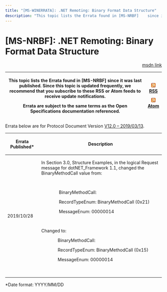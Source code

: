 ```yaml
---
title: "[MS-WINERRATA]: .NET Remoting: Binary Format Data Structure"
description: "This topic lists the Errata found in [MS-NRBF]    since it was last published. Since this topic is updated frequently, we    recommend that you"
---
```


# [MS-NRBF]: .NET Remoting: Binary Format Data Structure

<p align="right"><a href="https://msdn.microsoft.com/en-us/library/3190071b-45d3-4476-9402-0e74f15b7c5a">msdn link</a></p>
<p> </p>

<table>
 <thead>
  <tr>
   <th>
   <p>This topic lists the Errata found in [MS-NRBF]
   since it was last published. Since this topic is updated frequently, we
   recommend that you subscribe to these RSS or Atom feeds to receive update
   notifications.</p>
   <p>Errata are subject to the same terms as the
   Open Specifications documentation referenced.</p>
   </th>
   <th>
   <p><img id="Picture 302" src="MS-WINERRATA_files/image002.png"><span><a href="http://blogs.msdn.com/b/protocol_content_errata/rss.aspx">RSS</a></span>
   </p>
   <p><img id="Picture 1" src="MS-WINERRATA_files/image002.png"><span><a href="http://blogs.msdn.com/b/protocol_content_errata/atom.aspx">Atom</a></span>
   </p>
   <p> </p>
   </th>
  </tr>
 </thead>
</table>

<p>Errata below are for Protocol Document Version <span><a href="https://docs.microsoft.com/en-us/openspecs/windows_protocols/ms-nrbf/75b9fe09-be15-475f-85b8-ae7b7558cfe5">V12.0
– 2019/03/13</a></span>.</p>

<table><thead>
  <tr>
   <th>
   <p>Errata Published*</p>
   </th>
   <th>
   <p>Description</p>
   </th>
  </tr>
 </thead><tbody><tr>
  <td>
  <p>2019/10/28</p>
  </td>
  <td>
  <p>In Section 3.0, Structure Examples, in the logical
  Request message for dotNET_Framework 1.1, changed the BinaryMethodCall value
  from:&#8203;</p>
  <p>&#8203;</p>
  <p>               BinaryMethodCall: &#8203;</p>
  <p>               RecordTypeEnum: BinaryMethodCall
  (0x21)&#8203;</p>
  <p>               MessageEnum: 00000014</p>
  <p>&#8203;</p>
  <p>Changed to:</p>
  <p>              BinaryMethodCall: &#8203;</p>
  <p>              RecordTypeEnum: BinaryMethodCall
  (0x15)&#8203;</p>
  <p>              MessageEnum: 00000014</p>
  <p>&#8203;</p>
  <p> </p>
  </td>
 </tr></tbody></table>

<p>*Date format: YYYY/MM/DD</p>


                